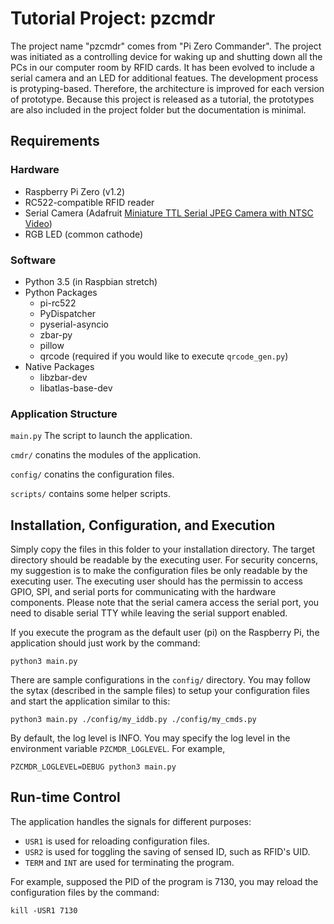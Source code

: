 Tutorial Project: pzcmdr
========================

The project name "pzcmdr" comes from "Pi Zero Commander".
The project was initiated as a controlling device for waking up and shutting
down all the PCs in our computer room by RFID cards. It has been evolved to
include a serial camera and an LED for additional featues. The development
process is protyping-based. Therefore, the architecture is improved for each
version of prototype. Because this project is released as a tutorial, the
prototypes are also included in the project folder but the documentation is
minimal.


Requirements
------------

### Hardware

*   Raspberry Pi Zero (v1.2)
*   RC522-compatible RFID reader
*   Serial Camera (Adafruit [Miniature TTL Serial JPEG Camera with NTSC Video](https://www.adafruit.com/product/1386))
*   RGB LED (common cathode)

### Software

*   Python 3.5 (in Raspbian stretch)
*   Python Packages
    *   pi-rc522
    *   PyDispatcher
    *   pyserial-asyncio
    *   zbar-py
    *   pillow
    *   qrcode (required if you would like to execute `qrcode_gen.py`)
*   Native Packages
    *   libzbar-dev
    *   libatlas-base-dev

### Application Structure

`main.py` The script to launch the application.

`cmdr/` conatins the modules of the application.

`config/` conatins the configuration files.

`scripts/` contains some helper scripts.

Installation, Configuration, and Execution
------------------------------------------

Simply copy the files in this folder to your installation directory. The target
directory should be readable by the executing user. For security concerns, my
suggestion is to make the configuration files be only readable by the executing
user. The executing user should has the permissin to access GPIO, SPI, and serial
ports for communicating with the hardware components. Please note that the serial
camera access the serial port, you need to disable serial TTY while leaving the
serial support enabled.

If you execute the program as the default user (pi) on the Raspberry Pi, the
application should just work by the command:

    python3 main.py

There are sample configurations in the `config/` directory. You may follow the
sytax (described in the sample files) to setup your configuration files and
start the application similar to this:

    python3 main.py ./config/my_iddb.py ./config/my_cmds.py

By default, the log level is INFO. You may specify the log level in the
environment variable `PZCMDR_LOGLEVEL`. For example,

    PZCMDR_LOGLEVEL=DEBUG python3 main.py

Run-time Control
----------------

The application handles the signals for different purposes:

*   `USR1` is used for reloading configuration files.
*   `USR2` is used for toggling the saving of sensed ID, such as RFID's UID.
*   `TERM` and `INT` are used for terminating the program.

For example, supposed the PID of the program is 7130, you may reload the 
configuration files by the command:

    kill -USR1 7130


